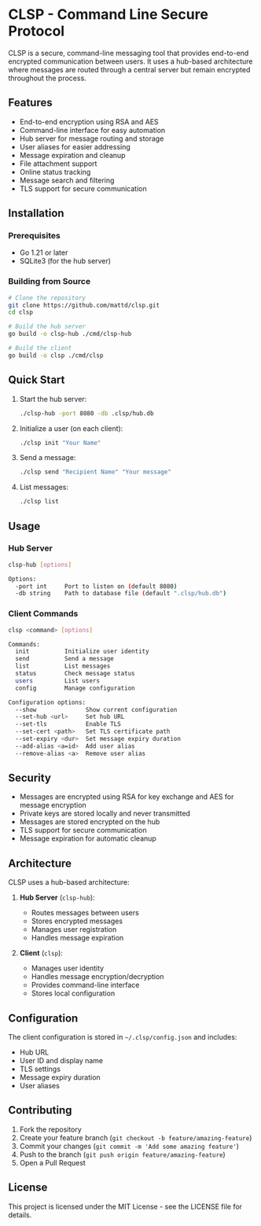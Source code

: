 # CLSP - Command Line Secure Protocol

CLSP is a secure, command-line messaging tool that provides end-to-end encrypted communication between users. It uses a hub-based architecture where messages are routed through a central server but remain encrypted throughout the process.

## Features

- End-to-end encryption using RSA and AES
- Command-line interface for easy automation
- Hub server for message routing and storage
- User aliases for easier addressing
- Message expiration and cleanup
- File attachment support
- Online status tracking
- Message search and filtering
- TLS support for secure communication

## Installation

### Prerequisites

- Go 1.21 or later
- SQLite3 (for the hub server)

### Building from Source

```bash
# Clone the repository
git clone https://github.com/mattd/clsp.git
cd clsp

# Build the hub server
go build -o clsp-hub ./cmd/clsp-hub

# Build the client
go build -o clsp ./cmd/clsp
```

## Quick Start

1. Start the hub server:
   ```bash
   ./clsp-hub -port 8080 -db .clsp/hub.db
   ```

2. Initialize a user (on each client):
   ```bash
   ./clsp init "Your Name"
   ```

3. Send a message:
   ```bash
   ./clsp send "Recipient Name" "Your message"
   ```

4. List messages:
   ```bash
   ./clsp list
   ```

## Usage

### Hub Server

```bash
clsp-hub [options]

Options:
  -port int     Port to listen on (default 8080)
  -db string    Path to database file (default ".clsp/hub.db")
```

### Client Commands

```bash
clsp <command> [options]

Commands:
  init          Initialize user identity
  send          Send a message
  list          List messages
  status        Check message status
  users         List users
  config        Manage configuration

Configuration options:
  --show              Show current configuration
  --set-hub <url>     Set hub URL
  --set-tls           Enable TLS
  --set-cert <path>   Set TLS certificate path
  --set-expiry <dur>  Set message expiry duration
  --add-alias <a=id>  Add user alias
  --remove-alias <a>  Remove user alias
```

## Security

- Messages are encrypted using RSA for key exchange and AES for message encryption
- Private keys are stored locally and never transmitted
- Messages are stored encrypted on the hub
- TLS support for secure communication
- Message expiration for automatic cleanup

## Architecture

CLSP uses a hub-based architecture:

1. **Hub Server** (`clsp-hub`):
   - Routes messages between users
   - Stores encrypted messages
   - Manages user registration
   - Handles message expiration

2. **Client** (`clsp`):
   - Manages user identity
   - Handles message encryption/decryption
   - Provides command-line interface
   - Stores local configuration

## Configuration

The client configuration is stored in `~/.clsp/config.json` and includes:
- Hub URL
- User ID and display name
- TLS settings
- Message expiry duration
- User aliases

## Contributing

1. Fork the repository
2. Create your feature branch (`git checkout -b feature/amazing-feature`)
3. Commit your changes (`git commit -m 'Add some amazing feature'`)
4. Push to the branch (`git push origin feature/amazing-feature`)
5. Open a Pull Request

## License

This project is licensed under the MIT License - see the LICENSE file for details. 